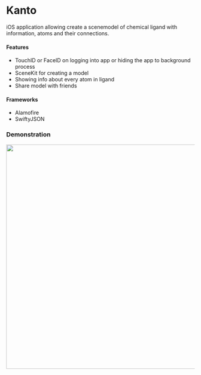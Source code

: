 # Kanto
iOS application allowing create a scenemodel of chemical ligand with information, atoms and their connections.

#### Features
- TouchID or FaceID on logging into app or hiding the app to background process
- SceneKit for creating a model
- Showing info about every atom in ligand
- Share model with friends

#### Frameworks
- Alamofire
- SwiftyJSON

### Demonstration
<p align="center">
<img src="https://github.com/danilkozyr/iOS-Portfolio/blob/master/gifs/proteins.gif" height=600>
</p>